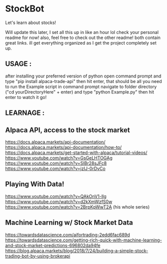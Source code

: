# StockBot
Let's learn about stocks!

Will update this later, I set all this up in like an hour lol 
check your personal readme for now! also, feel free to check out the other readme! both contain great links. 
ill get everything organized as I get the project completely set up.


USAGE : 
-------------------------------------------
after installing your preferred version of python
open command prompt and type "pip install alpaca-trade-api" then hit enter, that should be all you need to run the Example script
in command prompt navigate to folder directory ("cd yourDirectoryHere" + enter) and type "python Example.py" then hit enter to watch it go!


LEARNAGE :
-------------------------------------------

Alpaca API, access to the stock market
--------------------------------------
https://docs.alpaca.markets/api-documentation/
https://docs.alpaca.markets/api-documentation/how-to/
https://docs.alpaca.markets/get-started-with-alpaca/tutorial-videos/
https://www.youtube.com/watch?v=GsGeLHTOGAg
https://www.youtube.com/watch?v=SIBr28sJFc8
https://www.youtube.com/watch?v=jzIJ-0rDvCo

Playing With Data!
------------------
https://www.youtube.com/watch?v=QAkOnV1-lIg
https://www.youtube.com/watch?v=d2kXmWzfS0w
https://www.youtube.com/watch?v=2BrpKpWwT2A (his whole series)

Machine Learning w/ Stock Market Data
-------------------------------------
https://towardsdatascience.com/aifortrading-2edd6fac689d
https://towardsdatascience.com/getting-rich-quick-with-machine-learning-and-stock-market-predictions-696802da94fe
https://blog.alpaca.markets/blog/2018/7/24/building-a-simple-stock-trading-bot-by-using-brokerapi



